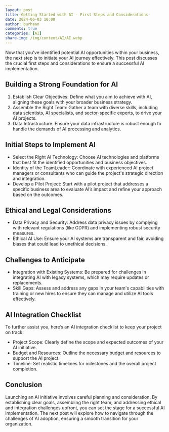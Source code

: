 ```yaml
---
layout: post
title: Getting Started with AI - First Steps and Considerations
date: 2024-06-03 10:00
author: burhaan
comments: true
categories: [AI]
share-img: /img/content/AI/AI.webp
---
```


Now that you've identified potential AI opportunities within your business, the next step is to initiate your AI journey effectively. This post discusses the crucial first steps and considerations to ensure a successful AI implementation.

## Building a Strong Foundation for AI

1. Establish Clear Objectives: Define what you aim to achieve with AI, aligning these goals with your broader business strategy.
2. Assemble the Right Team: Gather a team with diverse skills, including data scientists, AI specialists, and sector-specific experts, to drive your AI projects.
3. Data Infrastructure: Ensure your data infrastructure is robust enough to handle the demands of AI processing and analytics.

## Initial Steps to Implement AI

* Select the Right AI Technology: Choose AI technologies and platforms that best fit the identified opportunities and business objectives.
* Identity of the TeamLeader: Coordinate with experienced AI project managers or consultants who can guide the project's strategic direction and integration.
* Develop a Pilot Project: Start with a pilot project that addresses a specific business area to evaluate AI’s impact and refine your approach based on the outcomes.

## Ethical and Legal Considerations

* Data Privacy and Security: Address data privacy issues by complying with relevant regulations (like GDPR) and implementing robust security measures.
* Ethical AI Use: Ensure your AI systems are transparent and fair, avoiding biases that could lead to unethical decisions.

## Challenges to Anticipate

* Integration with Existing Systems: Be prepared for challenges in integrating AI with legacy systems, which may require updates or replacements.
* Skill Gaps: Assess and address any gaps in your team's capabilities with training or new hires to ensure they can manage and utilize AI tools effectively.

## AI Integration Checklist

To further assist you, here’s an AI integration checklist to keep your project on track:

* Project Scope: Clearly define the scope and expected outcomes of your AI initiative.
* Budget and Resources: Outline the necessary budget and resources to support the AI project.
* Timeline: Set realistic timelines for milestones and the overall project completion.

## Conclusion

Launching an AI initiative involves careful planning and consideration. By establishing clear goals, assembling the right team, and addressing ethical and integration challenges upfront, you can set the stage for a successful AI implementation. The next post will explore how to navigate through the challenges of AI adoption, ensuring a smooth transition for your organization.